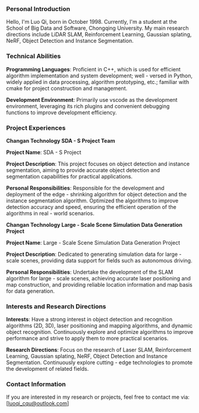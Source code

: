 ### Personal Introduction

Hello, I'm Luo Qi, born in October 1998. Currently, I'm a student at the School of Big Data and Software, Chongqing University. My main research directions include LiDAR SLAM, Reinforcement Learning, Gaussian splating, NeRF, Object Detection and Instance Segmentation.

### Technical Abilities

**Programming Languages**: Proficient in C++, which is used for efficient algorithm implementation and system development; well - versed in Python, widely applied in data processing, algorithm prototyping, etc.; familiar with cmake for project construction and management.

**Development Environment**: Primarily use vscode as the development environment, leveraging its rich plugins and convenient debugging functions to improve development efficiency.

### Project Experiences

**Changan Technology SDA - S Project Team**

**Project Name**: SDA - S Project

**Project Description**: This project focuses on object detection and instance segmentation, aiming to provide accurate object detection and segmentation capabilities for practical applications.

**Personal Responsibilities**: Responsible for the development and deployment of the edge - shrinking algorithm for object detection and the instance segmentation algorithm. Optimized the algorithms to improve detection accuracy and speed, ensuring the efficient operation of the algorithms in real - world scenarios.

**Changan Technology Large - Scale Scene Simulation Data Generation Project**

**Project Name**: Large - Scale Scene Simulation Data Generation Project

**Project Description**: Dedicated to generating simulation data for large - scale scenes, providing data support for fields such as autonomous driving.

**Personal Responsibilities**: Undertake the development of the SLAM algorithm for large - scale scenes, achieving accurate laser positioning and map construction, and providing reliable location information and map basis for data generation.

### Interests and Research Directions

**Interests**: Have a strong interest in object detection and recognition algorithms (2D, 3D), laser positioning and mapping algorithms, and dynamic object recognition. Continuously explore and optimize algorithms to improve performance and strive to apply them to more practical scenarios.

**Research Directions**: Focus on the research of Laser SLAM, Reinforcement Learning, Gaussian splating, NeRF, Object Detection and Instance Segmentation. Continuously explore cutting - edge technologies to promote the development of related fields.

### Contact Information

If you are interested in my research or projects, feel free to contact me via: \[luoqi_cqu@outlook.com]

